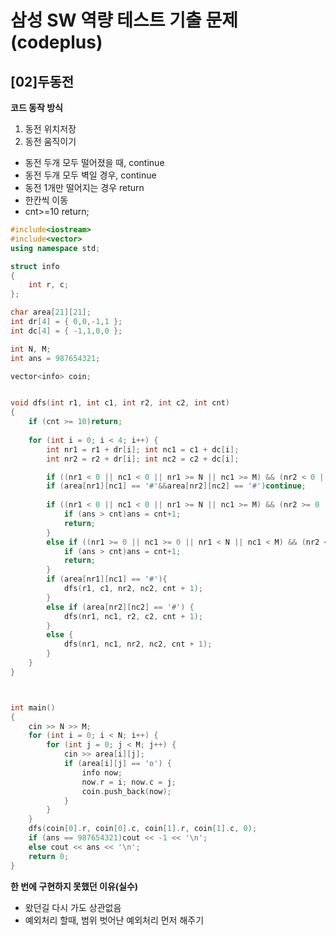 # 삼성 SW 역량 테스트 기출 문제(codeplus)

## [02]두동전

**코드 동작 방식**

1. 동전 위치저장
2. 동전 움직이기
- 동전 두개 모두 떨어졌을 때, continue
- 동전 두개 모두 벽일 경우, continue
- 동전 1개만 떨어지는 경우 return
- 한칸씩 이동
- cnt>=10 return;

```cpp
#include<iostream>
#include<vector>
using namespace std;

struct info
{
	int r, c;
};

char area[21][21];
int dr[4] = { 0,0,-1,1 };
int dc[4] = { -1,1,0,0 };

int N, M;
int ans = 987654321;

vector<info> coin;


void dfs(int r1, int c1, int r2, int c2, int cnt)
{
	if (cnt >= 10)return;
	
	for (int i = 0; i < 4; i++) {
		int nr1 = r1 + dr[i]; int nc1 = c1 + dc[i];
		int nr2 = r2 + dr[i]; int nc2 = c2 + dc[i];

		if ((nr1 < 0 || nc1 < 0 || nr1 >= N || nc1 >= M) && (nr2 < 0 || nc2 < 0 || nr2 >= N || nc2 >= M))continue;
		if (area[nr1][nc1] == '#'&&area[nr2][nc2] == '#')continue;
		
		if ((nr1 < 0 || nc1 < 0 || nr1 >= N || nc1 >= M) && (nr2 >= 0 || nc2 >= 0 || nr2 < N || nc2 < M)) {
			if (ans > cnt)ans = cnt+1;
			return;
		}
		else if ((nr1 >= 0 || nc1 >= 0 || nr1 < N || nc1 < M) && (nr2 < 0 || nc2 < 0 || nr2 >= N || nc2 >= M)) {
			if (ans > cnt)ans = cnt+1;
			return;
		}
		if (area[nr1][nc1] == '#'){
			dfs(r1, c1, nr2, nc2, cnt + 1);
		}
		else if (area[nr2][nc2] == '#') {
			dfs(nr1, nc1, r2, c2, cnt + 1);
		}
		else {
			dfs(nr1, nc1, nr2, nc2, cnt + 1);
		}
	}
}



int main()
{
	cin >> N >> M;
	for (int i = 0; i < N; i++) {
		for (int j = 0; j < M; j++) {
			cin >> area[i][j];
			if (area[i][j] == 'o') {
				info now;
				now.r = i; now.c = j;
				coin.push_back(now);
			}
		}
	}
	dfs(coin[0].r, coin[0].c, coin[1].r, coin[1].c, 0);
	if (ans == 987654321)cout << -1 << '\n';
	else cout << ans << '\n';
	return 0;
}
```
**한 번에 구현하지 못했던 이유(실수)**
- 왔던길 다시 가도 상관없음
- 예외처리 할때, 범위 벗어난 예외처리 먼저 해주기